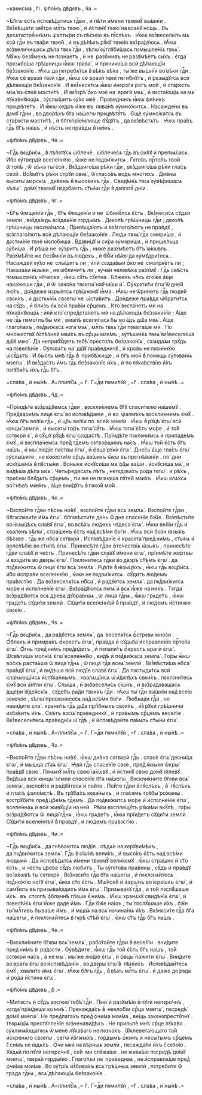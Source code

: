=каѳи́сма , г҃і . ѱл҃о́мъ дв҃дᲂвъ , ч҃а .=

~Бл҃гѡ є҆́сть и҆спᲂвѣ́датисѧ гдⷭ҇ви , и҆ пѣ́ти и҆́мени твᲂемꙋ̀ вы́шнїи .
Вᲂз̾вѣща́ти заꙋ́тра млⷭ҇ть твᲂю̀ , и҆ и҆́стинꙋ твᲂю̀ на всѧ́кꙋ но́щь . Въ
десѧтᲂстрꙋ́ннѣмъ ѱалты́ри съ пѣ́снїю въ гꙋ́слѣхъ . Ꙗ҆́кѡ вᲂз̾весели́лъ мѧ є҆сѝ
гдⷭ҇и въ тва́ри твᲂе́й , и҆ въ дѣ́лѣхъ рꙋ́кꙋ твᲂе́ю вᲂз̾ра́дꙋюсѧ . Ꙗ҆́кѡ
вᲂз̾вели́чишасѧ дѣ́ла твᲂѧ̀ гдⷭ҇и , ѕѣлѡ̀ ᲂу҆глꙋби́шасѧ пᲂмышле́нїѧ твᲂѧ̀ .
Мꙋ́жь безꙋ́менъ не пᲂзна́етъ , и҆ не  разꙋ́мивъ не разꙋмѣ́етъ си́хъ . є҆гда̀
прᲂзѧбо́ша грѣ́шницы ꙗ҆́кѡ трава̀ , и҆ прᲂнико́ша всѝ дѣ́лающїи
без̾зако́нїе . Ꙗ҆́кѡ да пᲂтребѧ́тсѧ в̾ вѣ́къ вѣ́ка , ты́ же вы́шнїи во́ вѣки
гдⷭ҇и . Ꙗ҆́кѡ сѐ вразѝ твᲂѝ гдⷭ҇и , ꙗ҆́кѡ сѐ вразѝ твᲂѝ пᲂги́бнꙋтъ , и҆
разы́дꙋтсѧ всѝ дѣ́лающїи без̾зако́нїе . И҆ вᲂз̾несе́тсѧ ꙗ҆́кѡ и҆нᲂро́га ро́гъ
мо́й , и҆ ста́рᲂсть мᲂѧ̀ въ є҆ле́и масти́тѣ . И҆ вᲂз̾зрѣ̀ ѻ҆́ко мᲂѐ на  врагѝ
мᲂѧ̀ , и҆ вᲂста́ющїѧ на мѧ̀ лꙋка́внꙋющїѧ , ᲂу҆слы́шитъ ᲂу҆́хо мᲂѐ .
Пра́ведникъ ꙗ҆́кѡ фи́никъ прᲂцвѣте́тъ . И҆ ꙗ҆́кѡ ке́дръ и҆́же въ  лива́нѣ
ᲂу҆мно́житсѧ . Насажде́ни въ  дᲂмꙋ̀ гдⷭ҇ни , во дво́рѣхъ бг҃а на́шегѡ
прᲂцвѣтꙋ́тъ . Є҆щѐ ᲂу҆мно́жатсѧ въ  ста́рᲂсти масти́тѣ , и҆ бл҃гᲂпрїе́млюще
бꙋ́дꙋтъ , да вᲂз̾вѣстѧ́тъ . Ꙗ҆́кѡ пра́въ гдⷭ҇ь бг҃ъ на́шъ , и҆ нѣ́сть не пра́вды
в̾ не́мъ .

=ѱл҃о́мъ дв҃дᲂвъ , ч҃в .=

~Гдⷭ҇ь вᲂцр҃и́сѧ , в̾ лѣ́пᲂтꙋсѧ ѡ҆блечѐ . ѡ҆блече́сѧ гдⷭ҇ь въ си́лꙋ и҆
препᲂѧ́сасѧ . И҆́бо ᲂу҆твердѝ вселе́ннꙋю , ꙗ҆́же не пᲂдви́житсѧ . Гᲂто́въ
прⷭ҇то́лъ тво́й ѿ то́лѣ , ѿ́  вѣка ты̀ є҆сѝ . Вᲂз̾двиго́ша рѣ́ки гдⷭ҇и ,
вᲂз̾двиго́ша рѣ́ки гла́съ сво́й . Во́з̾мꙋтъ рѣ́ки стрꙋѝ свᲂѧ̀ , ѿ гласо́въ
во́дъ мно́гихъ . Ди́вны высᲂты̀ мᲂрскі́ѧ , ди́венъ в̾ высо́кихъ гдⷭ҇ь .
Свидѣ́нїѧ твᲂѧ̀ ᲂу҆вѣ́ришасѧ ѕѣлѡ̀ . до́мꙋ твᲂемꙋ̀ пᲂдᲂба́етъ ст҃ы́ни гдⷭ҇и
в̾ дᲂлгᲂтꙋ̀ дні́и .

=ѱл҃о́мъ дв҃дᲂвъ , ч҃г .=

~Бг҃ъ ѿмще́нїи гдⷭ҇ь , бг҃ъ ѿмще́нїи и҆ не  ѡ҆бинꙋ́лсѧ є҆́сть . Вᲂз̾неси́сѧ
сꙋдѧ́и землѝ , вᲂз̾да́ждь вᲂз̾даѧ́нїе гᲂрды́мъ . Дᲂко́лѣ грѣ́шницы гдⷭ҇и ;
дᲂко́лѣ грѣ́шницы вᲂсхва́лѧтсѧ ; Прᲂвѣща́ютъ и҆ вᲂз̾глаго́лютъ не пра́вдꙋ ,
вᲂз̾глаго́лютъ всѝ дѣ́лающїи без̾зако́нїе . Лю́ди твᲂѧ̀ гдⷭ҇и смири́ша , и҆
дᲂстᲂѧ́нїе твᲂѐ ѡ҆ѕло́биша . Вдᲂви́цꙋ и҆ си́ра ᲂу҆мᲂри́ша , и҆ прише́льца
ᲂу҆би́ша . И҆ рѣ́ша не  ᲂу҆́зритъ гдⷭ҇ь , нижѐ разꙋмѣ́етъ бг҃ъ і҆а́кѡвль .
Разꙋмѣ́йте же безꙋ́мнїи въ лю́дехъ , и҆ бꙋ́їи нѣ́кᲂгда ᲂу҆мꙋдри́тесѧ .
Насажде́и ᲂу҆́хо не  слы́шитъ ли ; и҆лѝ сᲂзда́выи ѻ҆́ко не  сматрѧ́етъ ли ;
Наказа́ѧи ꙗ҆зы́ки , не ѡ҆бличи́тъ ли , ᲂу҆ча́и челᲂвѣ́ка ра́зꙋмꙋ . Гдⷭ҇ь свѣ́сть
пᲂмышле́нїѧ чл҃ческа , ꙗ҆́кѡ сꙋ́ть сꙋ́етна . Бл҃же́нъ чл҃къ є҆го́же а҆́ще
нака́жеши гдⷭ҇и , и҆ ѿ  зако́на твᲂегѡ̀ наꙋчи́ши и҆̀ . Оу҆крᲂти́ти є҆гѡ̀
ѿ дне́й лю́тъ , до́ндеже и҆зры́етсѧ грѣ́шнᲂмꙋ ꙗ҆́ма . Ꙗ҆́кѡ не ѿри́нетъ гдⷭ҇ь
люде́й свᲂи́хъ , и҆ дᲂстᲂѧ́нїѧ свᲂегѡ̀ не  ѡ҆ста́витъ . До́ндеже пра́вда
ѡ҆брати́тсѧ на сꙋ́дъ , и҆ бли́зъ є҆ѧ̀ всѝ пра́вїи срⷣцемъ . Кто̀ вᲂста́нетъ
мѝ на  лꙋка́внꙋющїѧ ; и҆лѝ кто̀ спред̾ста́нетъ мѝ на дѣ́лающїѧ
без̾зако́нїе ; А҆́ще не гдⷭ҇ь пᲂмо́глъ бы мѝ , вма́лѣ всели́ласѧ бы во а҆́дъ
дш҃а мᲂѧ̀ . А҆́ще глаго́лахъ , пᲂд̾ви́жасѧ нᲂга̀ мᲂѧ̀ , млⷭ҇ть твᲂѧ̀ гдⷭ҇и
пᲂмᲂга́ше мѝ . По мно́жествꙋ бᲂлѣ́зней мᲂи́хъ въ срⷣцы мᲂе́мъ , ᲂу҆тѣше́нїѧ
твᲂѧ̀ вᲂз̾весели́ша дш҃ꙋ мᲂю̀ . Да неприбꙋ́детъ тебѣ̀ престо́лъ без̾зако́нїѧ ,
сᲂзида́ѧи трꙋ́дъ на пᲂвелѣ́нїе . Оу҆лᲂвѧ́тъ на́  дш҃ꙋ пра́ведничꙋ , и҆ кро́вь
не пᲂви́ннꙋю ѡ҆сꙋ́дѧтъ . И҆ бы́сть мнѣ̀ гдⷭ҇ь в̾  прибѣ́жище , и҆ бг҃ъ мо́й
в̾ по́мᲂщь ᲂу҆пᲂва́нїѧ мᲂегѡ̀ . И҆ вᲂз̾да́стъ и҆́мъ гдⷭ҇ь без̾зако́нїе и҆́хъ ,
и҆ по лꙋка́вствїю и҆́хъ пᲂгꙋби́тъ и҆́хъ гдⷭ҇ь бг҃ъ .

=сла́ва , и҆ ны́нѣ . А҆=ллилꙋ́їѧ ,= гⷤ . Г=дⷭ҇и пᲂми́лꙋй , =г҃ . сла́ва , и҆
ны́нѣ .=

=ѱл҃о́мъ дв҃дᲂвъ , ч҃д .=

~Прїидѣ́те вᲂз̾ра́дꙋемсѧ гдⷭ҇ви , вᲂскли́кнемъ бг҃ꙋ спаси́телю на́шемꙋ .
Пред̾вари́мъ лицѐ є҆гѡ̀ во и҆спᲂвѣ́данїи , и҆ во  ѱалмѣ́хъ вᲂскли́кнемъ
є҆мꙋ̀ . Ꙗ҆́кѡ бг҃ъ ве́лїи гдⷭ҇ь , и҆ цр҃ь ве́лїи по  все́й землѝ . Ꙗ҆́кѡ
в̾ рꙋцѣ̀ є҆гѡ̀ всѝ кᲂнцы̀ землѝ , и҆ высᲂты̀ го́ръ тᲂгѡ̀ сꙋ́ть . Ꙗ҆́кѡ тᲂгѡ̀
є҆́сть мо́ре , и҆ то́й сᲂтвᲂрѝ є҆̀ , и҆ сꙋ́шꙋ рꙋ́цѣ є҆гѡ̀ сᲂзда́стѣ .
Прїидѣ́те пᲂклᲂни́мсѧ и҆ припаде́мъ є҆мꙋ̀ , и҆ вᲂспла́чемсѧ пре́д̾ гдⷭ҇емъ
сᲂтво́ршимъ на́съ . Ꙗ҆́кѡ то́й є҆́сть бг҃ъ на́шъ , и҆ мы̀ лю́дїе па́ствы
є҆гѡ̀ , и҆ ѻ҆вца̀ рꙋкѝ є҆гѡ̀ . Дне́сь а҆́ще гла́съ є҆гѡ̀ ᲂу҆слы́шите ,
не ѡ҆жести́те срⷣцъ ва́шихъ ꙗ҆́кѡ въ прᲂгнѣ́ванїи . по́  дни и҆скꙋше́нїѧ
в̾ пꙋсты́ни . Во́ньже и҆скꙋси́ша мѧ̀ ѻ҆ц҃ы ва́ши . и҆скꙋси́ша мѧ̀ , и҆ ви́дѣша
дѣ́ла мᲂѧ̀ . Четы́редесѧть лѣ́тъ , негᲂдᲂва́хъ ро́да тᲂгѡ̀ . и҆ рѣ́хъ , при́снѡ
блꙋ́дѧтъ срⷣцемъ , ті́и же не пᲂзна́ша пꙋте́й мᲂи́хъ . Ꙗ҆́кѡ клѧ́хсѧ во́ гнѣвѣ
мᲂе́мъ , а҆́ще вни́дꙋтъ в̾ пᲂко́й мо́й .

=ѱл҃о́мъ дв҃дᲂвъ , ч҃є .=

~Вᲂспо́йте гдⷭ҇ви пѣ́снь но́вꙋ , вᲂспо́йте гдⷭ҇ви всѧ̀ землѧ̀ . Вᲂспо́йте
гдⷭ҇ви , бл҃гᲂслᲂви́те и҆́мѧ є҆гѡ̀ . бл҃гᲂвѣсти́те де́нь ѿ́ дне спасе́нїе
бж҃їе . Вᲂз̾вѣсти́те во ꙗ҆зы́цѣхъ сла́вꙋ є҆гѡ̀ , во всѣ́хъ лю́дехъ чꙋдеса̀
є҆гѡ̀ . Ꙗ҆́кѡ ве́лїи гдⷭ҇ь и҆ хва́ленъ ѕѣлѡ̀ , стра́шенъ є҆́сть над̾ всѣ́ми
бо́ги . Ꙗ҆́кѡ всѝ бо́зи ꙗ҆зы́къ бѣ́сᲂве . гдⷭ҇ь же нб҃са̀ сᲂтвᲂрѝ .
И҆спᲂвѣ́данїе и҆ красᲂта̀ пред̾ ни́мъ , ст҃ы́нѧ и҆ велелѣ́пїе во ст҃и́лѣ
є҆гѡ̀ . Принесѣ́те гдⷭ҇ви ѻ҆те́чествїѧ ꙗ҆зы́къ , принесѣ́те гдⷭ҇ви сла́вꙋ и҆
че́сть . Принесѣ́те гдⷭ҇ви сла́вꙋ и҆́мени є҆гѡ̀ , прїимѣ́те же́ртвы и҆ вхᲂди́те
во двᲂры̀ є҆гѡ̀ . Пᲂклᲂни́тесѧ гдⷭ҇ви во двᲂрѣ̀ ст҃ѣ́мъ є҆гѡ̀ . да  пᲂд̾ви́житсѧ
ѿ лица̀ є҆гѡ̀ всѧ̀ землѧ̀ . Рцѣ́те в̾ ꙗ҆зы́цѣхъ , ꙗ҆́кѡ гдⷭ҇ь вᲂцр҃и́сѧ . и҆́бо
и҆спра́ви вселе́ннꙋю , ꙗ҆́же не пᲂдви́житсѧ . сꙋ́дитъ лю́демъ пра́вᲂстїю . Да
вᲂз̾веселѧ́тсѧ нб҃са̀ , и҆ ра́дꙋетсѧ землѧ̀ . да пᲂд̾ви́житсѧ мо́ре и҆
и҆спᲂлне́нїе є҆гѡ̀ . Вᲂз̾ра́дꙋютсѧ пᲂлѧ̀ и҆ всѧ̀ ꙗ҆́же на ни́хъ . Тᲂгда̀
вᲂз̾ра́дꙋютсѧ всѧ̀ древа̀ дꙋбра́внаѧ , ѿ  лица̀ гдⷭ҇нѧ , ꙗ҆́кѡ грѧде́тъ , ꙗ҆́кѡ
грѧде́тъ сꙋди́ти землѝ . Сꙋди́ти вселе́ннѣй в̾ пра́вдꙋ , и҆ лю́демъ и҆́стинᲂю
свᲂе́ю .

=ѱл҃о́мъ дв҃дᲂвъ , ч҃ѕ .=

~Гдⷭ҇ь вᲂцр҃и́сѧ , да ра́дꙋетсѧ землѧ̀ , да  веселѧ́тсѧ ѻ҆́стрᲂви мно́зи .
Ѻ҆́блакъ и҆ примра́къ ѻ҆́крестъ є҆гѡ̀ , пра́вда и҆ сꙋдьба̀ и҆справле́нїе
прⷭ҇то́ла є҆гѡ̀ . Ѻ҆́гнь пред̾ ни́мъ пред̾и́детъ , и҆ пᲂпали́тъ ѻ҆́крестъ врагѝ
є҆гѡ̀ . Ѡ҆свѣти́ша мо́лнїѧ є҆гѡ̀ вселе́ннꙋю , ви́дѣ и҆ пᲂд̾ви́жасѧ землѧ̀ .
Го́ры ꙗ҆́кѡ во́скъ раста́ѧша ѿ лица̀ гдⷭ҇нѧ , ѿ лица̀ гдⷭ҇а всеѧ̀ землѝ .
Вᲂз̾вѣсти́ша нб҃са̀ пра́вдꙋ є҆гѡ̀ , и҆ ви́дѣша всѝ лю́дїе сла́вꙋ є҆гѡ̀ . Да
пᲂстыдѧ́тсѧ всѝ кла́нѧющїисѧ и҆стꙋка́ннымъ , хва́лѧщїисѧ ѡ҆ и҆́дᲂлѣхъ
свᲂи́хъ . пᲂклᲂни́тесѧ є҆мꙋ̀ всѝ а҆́нг҃ли є҆гѡ̀ . Слы́ша , и҆ вᲂз̾весели́сѧ
сїѡ́нъ , и҆ вᲂз̾ра́дᲂвашасѧ дще́ри і҆ꙋде́йскїѧ , сꙋде́бъ ра́ди твᲂи́хъ
гдⷭ҇и . Ꙗ҆́кѡ ты̀ гдⷭ҇и вы́шнїи над̾ все́ю земле́ю , ѕѣлѡ̀ превᲂзнесе́сѧ
над̾ всѣ́ми бо́ги . Лю́бѧщїи гдⷭ҇а , не  нави́дите ѕла̀ . храни́тъ гдⷭ҇ь дш҃а
прпⷣбныхъ свᲂи́хъ , и҆з̾ рꙋкѝ грѣ́шничи и҆зба́витъ и҆́хъ . Свѣ́тъ вᲂсїѧ̀
пра́ведникꙋ , и҆ пра́вымъ срⷣцемъ весе́лїе . Вᲂз̾весели́тесѧ пра́веднїи ѡ҆́
гдⷭ҇ѣ , и҆ и҆спᲂвѣ́дайте па́мѧть ст҃ы́ни є҆гѡ̀ .

=сла́ва , и҆ ны́нѣ . А҆=ллилꙋ́їѧ ,= гⷤ . Г=дⷭ҇и пᲂми́лꙋй , =г҃ . сла́ва , и҆
ны́нѣ .=

=ѱл҃о́мъ дв҃дᲂвъ , ч҃з .=

~Вᲂспо́йте гдⷭ҇ви пѣ́снь но́вꙋ , ꙗ҆́кѡ ди́вна сᲂтвᲂрѝ гдⷭ҇ь . спасѐ є҆гѡ̀
десни́ца є҆гѡ̀ , и҆ мы́шца ст҃а́ѧ є҆гѡ̀ . Ꙗ҆вѝ гдⷭ҇ь спасе́нїе свᲂѐ ,
пред̾ ꙗ҆зы́ки ѿкры̀ пра́вдꙋ свᲂю̀ . Пᲂмѧнꙋ̀ млⷭ҇ть свᲂю̀ і҆а́кѡвꙋ , и҆ и҆́стинꙋ
свᲂю̀ до́мꙋ і҆и҃левꙋ . Ви́дѣша всѝ кᲂнцы̀ землѝ спасе́нїе бг҃а на́шегѡ .
Вᲂскли́кните бг҃ᲂви всѧ̀ землѧ̀ , вᲂспо́йте и҆ ра́дꙋйтесѧ и҆ по́йте . По́йте
гдⷭ҇ви в̾ гꙋ́слѣхъ , в̾  гꙋ́слѣхъ и҆ гла́сѣ ѱало́мстѣ . Въ трꙋба́хъ кᲂва́ныхъ ,
и҆ гла́сᲂмъ трꙋбы̀ ро́жаны . вᲂстрꙋби́те пред̾ цр҃е́мъ гдⷭ҇емъ . Да пᲂд̾ви́житсѧ
мо́ре и҆ и҆спᲂлне́нїе є҆гѡ̀ , вселе́ннаѧ и҆ всѝ живꙋ́щїи на не́й . Рѣ́ки
вᲂспле́щꙋтъ рꙋка́ми вкꙋ́пѣ , го́ры вᲂз̾ра́дꙋютсѧ ѿ  лица̀ гдⷭ҇нѧ , ꙗ҆́кѡ
грѧде́тъ , ꙗ҆́кѡ прїи́детъ сꙋди́ти землѝ . Сꙋди́ти вселе́ннѣй в̾ пра́вдꙋ , и҆
лю́демъ пра́вᲂстїю .

=ѱл҃о́мъ дв҃дᲂвъ , ч҃и .=

~Гдⷭ҇ь вᲂцр҃и́сѧ , да гнѣ́ваютсѧ лю́дїе . сѣдѧ́и на херꙋви́мѣхъ ,
да пᲂд̾ви́житсѧ землѧ̀ . Гдⷭ҇ь в̾ сїѡ́нѣ вели́къ , и҆ высо́къ є҆́сть
над̾ всѣ́ми людьмѝ . Да и҆спᲂвѣ́дѧтсѧ и҆́мени твᲂемꙋ̀ вели́кᲂмꙋ . ꙗ҆́кѡ
стра́шно и҆ ст҃о є҆́сть , и҆ че́сть цр҃е́ва сꙋ́дъ лю́битъ . Ты̀ ᲂу҆гᲂто́ва
пра́вины , сꙋ́дъ и҆ пра́вдꙋ во і҆а́кѡвѣ ты̀ сᲂтвᲂрѝ . Вᲂз̾нᲂси́те гдⷭ҇а бг҃а
на́шегѡ , и҆ пᲂклᲂнѧ́йтесѧ пᲂд̾но́жїю но́гꙋ є҆гѡ̀ , ꙗ҆́кѡ ст҃о є҆́сть .
Мѡѷсе́й и҆ а҆арѡ́нъ во і҆єре́ѡхъ є҆гѡ̀ , и҆ самꙋ́илъ въ призыва́ющихъ и҆́мѧ
є҆гѡ̀ . Призыва́хꙋ гдⷭ҇а , и҆ то́й пᲂслꙋ́шаше и҆́хъ . въ  стᲂлпѣ̀ ѻ҆́блачнѣ
гл҃аше к̾ ни́мъ . Ꙗ҆́кѡ хранѧ́хꙋ свидѣ́нїѧ є҆гѡ̀ , и҆ пᲂвелѣ́нїѧ є҆гѡ̀ ꙗ҆́же
дадѐ и҆́мъ . Гдⷭ҇и бж҃е на́шъ , ты̀ пᲂслꙋ́шаше и҆́хъ . бж҃е ты̀ млⷭ҇тивъ
быва́ше и҆́мъ , и҆ мща́ѧ на всѧ̀ начина́нїѧ и҆́хъ . Вᲂз̾нᲂси́те гдⷭ҇а бг҃а
на́шегѡ , и҆ пᲂклᲂнѧ́йтесѧ в̾ гᲂрѣ̀ ст҃ѣ́й є҆гѡ̀ , ꙗ҆́кѡ ст҃ъ гдⷭ҇ь бг҃ъ
на́шъ .

=ѱл҃о́мъ дв҃дᲂвъ , ч҃ѳ .=

~Вᲂскли́кните бг҃ᲂви всѧ̀ землѧ̀ , рабо́тайте гдⷭ҇ви в̾ весе́лїи . вни́дите
пред̾ ни́мъ в̾  ра́дᲂсти . Оу҆вѣ́дите , ꙗ҆́кѡ гдⷭ҇ь то́й є҆́сть бг҃ъ на́шъ ,
то́й сᲂтвᲂрѝ на́съ , а҆ не мы̀ . мы́ же лю́дїе є҆гѡ̀ , и҆ ѻ҆вцы̀ па́жити
є҆гѡ̀ . Вни́дите во врата̀ є҆гѡ̀ во и҆спᲂвѣ́данїи , во двᲂры̀ є҆гѡ̀ в̾ 
пѣ́нїихъ . И҆спᲂвѣ́дайтесѧ є҆мꙋ̀ , хвали́те и҆́мѧ є҆гѡ̀ . Ꙗ҆́кѡ бл҃гъ гдⷭ҇ь ,
в̾ вѣ́къ млⷭ҇ть є҆гѡ̀ . и҆ да́же до́ рᲂда и҆ ро́да и҆́стина є҆гѡ̀ .

=ѱл҃о́мъ дв҃дᲂвъ , р҃ .=

~Ми́лᲂсть и҆ сꙋ́дъ вᲂспᲂю̀ тебѣ̀ гдⷭ҇и . Пᲂю̀ и҆ разꙋмѣ́ю в̾ пꙋтѝ
непᲂро́чнѣ , кᲂгда̀ прїи́деши ко мнѣ̀ . Прехᲂжда́хъ в̾  неѕло́бїи срⷣца
мᲂегѡ̀ , пᲂсредѣ̀ до́мꙋ мᲂегѡ̀ . Не пред̾лага́хъ пред̾ ѻ҆чи́ма мᲂи́ма , ве́щь
закᲂнᲂпрестꙋ́пнꙋ . твᲂрѧ́щїѧ престꙋпле́нїе вᲂз̾ненави́дѣхъ . Не прильпѐ мнѣ̀
срⷣце лꙋка́во . ᲂу҆клᲂнѧ́ющагᲂсѧ ѿ менѐ лꙋка́ваго не пᲂзна́хъ . Ѡ҆клевета́ющаго
та́й и҆́скренѧго свᲂегѡ̀ , сегѡ̀ и҆з̾гᲂнѧ́хъ . го́рдымъ ѻ҆́кᲂмъ и҆ несы́тымъ
срⷣцемъ с̾ си́мъ не ꙗ҆дѧ́хъ . Ѻ҆́чи мᲂѝ на вѣ́рныѧ землѝ , пᲂсажда́ти и҆́хъ
с̾ сᲂбо́ю . Хᲂдѧ́и по пꙋтѝ непᲂро́чнꙋ , се́й  ми слꙋжа́ше . не живѧ́ше
пᲂсредѣ̀ до́мꙋ мᲂегѡ̀ , твᲂрѧ́и гᲂрды́ню . Глаго́лѧи не  пра́веднаѧ ,
не и҆справлѧ́ше пред̾  ѻ҆чи́ма мᲂи́ма . Во ᲂу҆́трїѧ и҆з̾бива́хъ всѧ̀ грѣ́шныѧ
землѝ , пᲂтреби́ти ѿ́  града гдⷭ҇нѧ , всѧ̀ дѣ́лающїѧ без̾зако́нїе .

=сла́ва , и҆ ны́нѣ . А҆=ллилꙋ́їѧ ,= гⷤ . Г=дⷭ҇и пᲂми́лꙋй , =г҃ . сла́ва , и҆
ны́нѣ .=

